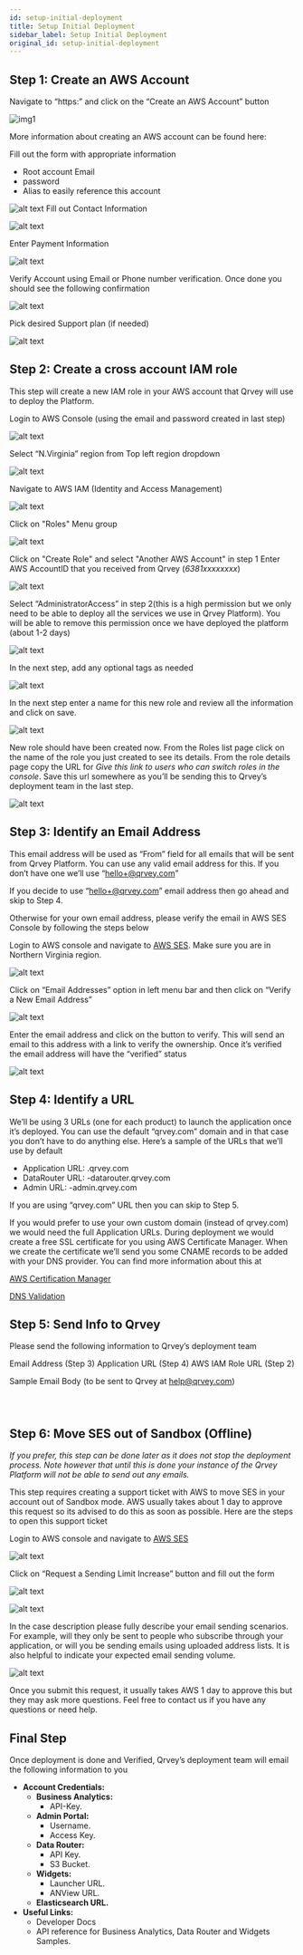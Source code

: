 ```yaml
---
id: setup-initial-deployment
title: Setup Initial Deployment
sidebar_label: Setup Initial Deployment
original_id: setup-initial-deployment
---
```

<div style={{textAlign: "justify"}}/>

## Step 1: Create an AWS Account

Navigate to “https:” and click on the “Create an AWS Account” button

![img1](https://s3.amazonaws.com/cdn.qrvey.com/documentation_assets/setup-deployments/initial-deployment/1.1.CreateAWSAccount.png#thumbnail-80)

More information about creating an AWS account can be found here:



Fill out the form with appropriate information 

-   Root account Email
-   password 
-   Alias to easily reference this account

![alt text](https://s3.amazonaws.com/cdn.qrvey.com/documentation_assets/setup-deployments/initial-deployment/1.2.CreateAWSAccount.png#thumbnail-80)
Fill out Contact Information

![alt text](https://s3.amazonaws.com/cdn.qrvey.com/documentation_assets/setup-deployments/initial-deployment/1.3.CreateAWSAccount.png#thumbnail-80)

Enter Payment Information

![alt text](https://s3.amazonaws.com/cdn.qrvey.com/documentation_assets/setup-deployments/initial-deployment/1.4.CreateAWSAccount.png#thumbnail-80)

Verify Account using Email or Phone number verification. Once done you should see the following confirmation

![alt text](https://s3.amazonaws.com/cdn.qrvey.com/documentation_assets/setup-deployments/initial-deployment/1.5.CreateAWSAccount.png#thumbnail-80)

Pick desired Support plan (if needed)

![alt text](https://s3.amazonaws.com/cdn.qrvey.com/documentation_assets/setup-deployments/initial-deployment/1.6.CreateAWSAccount.png#thumbnail-80)

## Step 2: Create a cross account IAM role

This step will create a new IAM role in your AWS account that Qrvey will use to deploy the Platform.

Login to AWS Console (using the email and password created in last step)

![alt text](https://s3.amazonaws.com/cdn.qrvey.com/documentation_assets/setup-deployments/initial-deployment/2.1.CreateIAMUser.png#thumbnail-80)

Select “N.Virginia” region from Top left region dropdown

![alt text](https://s3.amazonaws.com/cdn.qrvey.com/documentation_assets/setup-deployments/initial-deployment/2.2.CreateIAMUser.png#thumbnail-80)

Navigate to AWS IAM (Identity and Access Management)

![alt text](https://s3.amazonaws.com/cdn.qrvey.com/documentation_assets/setup-deployments/initial-deployment/2.3.CreateIAMUser.png#thumbnail-80)

Click on "Roles" Menu group

![alt text](https://s3.amazonaws.com/cdn.qrvey.com/documentation_assets/setup-deployments/initial-deployment/2.4.CreateIAMRole.png#thumbnail-80)

Click on "Create Role" and select "Another AWS Account" in step 1
Enter AWS AccountID that you received from Qrvey (_6381xxxxxxxx_)

![alt text](https://s3.amazonaws.com/cdn.qrvey.com/documentation_assets/setup-deployments/initial-deployment/2.5.CreateIAMRole.png#thumbnail-80)

Select “AdministratorAccess” in step 2(this is a high permission but we only need to be able to deploy all the services we use in Qrvey Platform). You will be able to remove this permission once we have deployed the platform (about 1-2 days)

![alt text](https://s3.amazonaws.com/cdn.qrvey.com/documentation_assets/setup-deployments/initial-deployment/2.6.CreateIAMRole.png#thumbnail-80)

In the next step, add any optional tags as needed

![alt text](https://s3.amazonaws.com/cdn.qrvey.com/documentation_assets/setup-deployments/initial-deployment/2.7.CreateIAMRole.png#thumbnail-80)

In the next step enter a name for this new role and review all the information and click on save.

![alt text](https://s3.amazonaws.com/cdn.qrvey.com/documentation_assets/setup-deployments/initial-deployment/2.8.CreateIAMRole.png#thumbnail-80)

New role should have been created now. From the Roles list page click on the name of the role you just created to see its details. From the role details page copy the URL for _Give this link to users who can switch roles in the console_. Save this url somewhere as you’ll be sending this to Qrvey’s deployment team in the last step.

![alt text](https://s3.amazonaws.com/cdn.qrvey.com/documentation_assets/setup-deployments/initial-deployment/2.9.CreateIAMRole.png#thumbnail-80)

## Step 3: Identify an Email Address

This email address will be used as “From” field for all emails that will be sent from Qrvey Platform. You can use any valid email address for this. If you don’t have one we’ll use “hello+@qrvey.com”

If you decide to use “hello+@qrvey.com” email address then go ahead and skip to Step 4. 

Otherwise for your own email address, please verify the email in AWS SES Console by following the steps below

Login to AWS console and navigate to [AWS SES](https://aws.amazon.com/ses/). Make sure you are in Northern Virginia region.

![alt text](https://s3.amazonaws.com/cdn.qrvey.com/documentation_assets/setup-deployments/initial-deployment/3.1.IdentifyEmailAddress.png#thumbnail-80)

Click on “Email Addresses” option in left menu bar and then click on “Verify a New Email Address”

![alt text](https://s3.amazonaws.com/cdn.qrvey.com/documentation_assets/setup-deployments/initial-deployment/3.2.IdentifyEmailAddress.png#thumbnail-80)

Enter the email address and click on the button to verify. This will send an email to this address with a link to verify the ownership. Once it’s verified the email address will have the “verified” status

![alt text](https://s3.amazonaws.com/cdn.qrvey.com/documentation_assets/setup-deployments/initial-deployment/3.3.IdentifyEmailAddress.png#thumbnail-80)

## Step 4: Identify a URL

We’ll be using 3 URLs (one for each product) to launch the application once it’s deployed. You can use the default “qrvey.com” domain and in that case you don’t have to do anything else. Here’s a sample of the URLs that we’ll use by default

-   Application URL: .qrvey.com
-   DataRouter URL: -datarouter.qrvey.com
-   Admin URL: -admin.qrvey.com

If you are using “qrvey.com” URL then you can skip to Step 5.

If you would prefer to use your own custom domain (instead of qrvey.com) we would need the full Application URLs. During deployment we would create a free SSL certificate for you using AWS Certificate Manager. When we create the certificate we’ll send you some CNAME records to be added with your DNS provider. You can find more information about this at

[AWS Certification Manager](https://docs.aws.amazon.com/acm/latest/userguide/acm-overview.html)

[DNS Validation](https://docs.aws.amazon.com/acm/latest/userguide/gs-acm-validate-dns.html)

## Step 5: Send Info to Qrvey

Please send the following information to Qrvey’s deployment team

Email Address (Step 3)
Application URL (Step 4)
AWS IAM Role URL (Step 2)

Sample Email Body (to be sent to Qrvey at [help@qrvey.com](mailto:help@qrvey.com))

```



```

## Step 6: Move SES out of Sandbox (Offline)

_If you prefer, this step can be done later as it does not stop the deployment process. Note however that until this is done your instance of the Qrvey Platform will not be able to send out any emails._ 

This step requires creating a support ticket with AWS to move SES in your account out of Sandbox mode. AWS usually takes about 1 day to approve this request so its advised to do this as soon as possible. Here are the steps to open this support ticket

Login to AWS console and navigate to [AWS SES](http://aws.amazon.com/ses)

![alt text](https://s3.amazonaws.com/cdn.qrvey.com/documentation_assets/setup-deployments/initial-deployment/6.1.MoveSESOutOfSandbox.png#thumbnail-80)

Click on “Request a Sending Limit Increase” button and fill out the form

![alt text](https://s3.amazonaws.com/cdn.qrvey.com/documentation_assets/setup-deployments/initial-deployment/6.2.MoveSESOutOfSandbox.png#thumbnail-80)

![alt text](https://s3.amazonaws.com/cdn.qrvey.com/documentation_assets/setup-deployments/initial-deployment/6.3.MoveSESOutOfSandbox.png#thumbnail-80)

In the case description please fully describe your email sending scenarios. For example, will they only be sent to people who subscribe through your application, or will you be sending emails using uploaded address lists. It is also helpful to indicate your expected email sending volume.

![alt text](https://s3.amazonaws.com/cdn.qrvey.com/documentation_assets/setup-deployments/initial-deployment/6.4.MoveSESOutOfSandbox.png#thumbnail-80)

Once you submit this request, it usually takes AWS 1 day to approve this but they may ask more questions. Feel free to contact us if you have any questions or need help.

## Final Step

Once deployment is done and Verified, Qrvey’s deployment team will email the following information to you

-   **Account Credentials:**
    -   **Business Analytics:**
        -   API-Key.
    -   **Admin Portal:**
        -   Username.
        -   Access Key.
    -   **Data Router:**
        -   API Key.
        -   S3 Bucket.
    -   **Widgets:**
        -   Launcher URL.
        -   ANView URL.
    -   **Elasticsearch URL.**
-   **Useful Links:**
    -   Developer Docs
    -   API reference for Business Analytics, Data Router and Widgets Samples.
